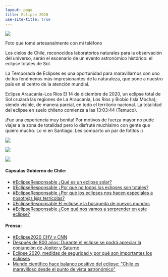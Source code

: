 ```yaml
---
layout: page
title: Eclipse 2020
use-site-title: true
---
```

![](/img/eclipse_5.png)


Foto que tomé artesanalmente con mi teléfono

Los cielos de Chile, reconocidos laboratorios naturales para la observación del universo, serán el escenario de un evento astronómico histórico: el eclipse totales de Sol.

La Temporada de Eclipses es una oportunidad para maravillarnos con uno de los fenómenos más impresionantes de la naturaleza, que pone a nuestro país en el centro de la atención mundial.

Eclipse Araucanía-Los Ríos
El 14 de diciembre de 2020, un eclipse total de Sol cruzará las regiones de La Araucanía, Los Ríos y Biobío (Isla Mocha); siendo visible, de manera parcial, en todo el territorio nacional. La totalidad del eclipse en suelo chileno comienza a las 13:03:44 (Temuco).

¡Fue una experiencia muy bonita! Por motivos de fuerza mayor no pude viajar a la zona de totalidad pero lo disfruté muchísimo con gente que quiero mucho. Lo vi en Santiago. Les comparto un par de fotitos :)

![](/img/eclipse_2.jpeg)


![](/img/eclipse_4.jpeg)


![](/img/eclipse_3.jpeg)


#### Cápsulas Gobierno de Chile:

- [#EclipseResponsable ¿Qué es un eclipse solar?](https://www.youtube.com/watch?v=Q35CzuLtChQ&list=PLqY_wjz2QOQ8kqq7UPwt8XD_tUw1Z8fcv&index=1)
- [#EclipseResponsable ¿Por qué no todos los eclipses son totales?](https://www.youtube.com/watch?v=Y7f5iskXh4M&list=PLqY_wjz2QOQ8kqq7UPwt8XD_tUw1Z8fcv&index=2)
- [#EclipseResponsable ¿Por qué los eclipses nos hacen especiales a nosotr@s l@s terrícolas?](https://www.youtube.com/watch?v=X-RJGT2EPik&list=PLqY_wjz2QOQ8kqq7UPwt8XD_tUw1Z8fcv&index=3)
- [#EclipseResponsable El eclipse y la búsqueda de nuevos mundos](https://www.youtube.com/watch?v=lsOdHPX0VY8&list=PLqY_wjz2QOQ8kqq7UPwt8XD_tUw1Z8fcv&index=4)
- [#EclipseResponsable ¿Con qué nos vamos a sorprender en este eclipse?](https://www.youtube.com/watch?v=p0xEnnKCk60&list=PLqY_wjz2QOQ8kqq7UPwt8XD_tUw1Z8fcv&index=5)




#### Prensa:

- [#Eclipse2020 CHV y CNN](https://www.youtube.com/watch?v=ODgGHMHY1Rs&list=PLqY_wjz2QOQ8kqq7UPwt8XD_tUw1Z8fcv&index=6)
- [Después de 800 años: Durante el eclipse se podrá apreciar la conjunción de Júpiter y Saturno](https://www.youtube.com/watch?v=4OxwVjT3kCc&list=PLqY_wjz2QOQ9qERVsLZejP50xwjohLXIl&index=15)
- [Eclipse 2020, medidas de seguridad y por qué son importantes los eclipses](https://www.youtube.com/watch?v=4OxwVjT3kCc&list=PLqY_wjz2QOQ9qERVsLZejP50xwjohLXIl&index=16)
- [Mundo científico hace balance positivo del eclipse: "Chile es maravilloso desde el punto de vista astronómico"](https://www.24horas.cl/eclipse-2020/mundo-cientifico-hace-balance-positivo-del-eclipse-chile-es-maravilloso-desde-el-punto-de-vista-astronomico-4570284)
